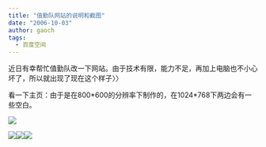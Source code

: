 ```yaml
---
title: "值勤队网站的说明和截图"
date: "2006-10-03"
author: gaoch
tags:
  - 百度空间
---
```


近日有幸帮忙值勤队改一下网站。由于技术有限，能力不足，再加上电脑也不小心坏了，所以就出现了现在这个样子〉〉

看一下主页：由于是在800\*600的分辨率下制作的，在1024\*768下两边会有一些空白。

<img src="http://hiphotos.baidu.com/spring%5Fgao/pic/item/0a8371c6c5f05d1b9d163de8.jpg" class="blogimg" />

<img src="http://hiphotos.baidu.com/spring%5Fgao/pic/item/666f954572aa473f879473eb.jpg" class="blogimg" /><img src="http://hiphotos.baidu.com/spring%5Fgao/pic/item/043d08b3b207d1a7d9335af4.jpg" class="blogimg" /><img src="http://hiphotos.baidu.com/spring%5Fgao/pic/item/22f5ae01b82cfd061d9583f6.jpg" class="blogimg" />
